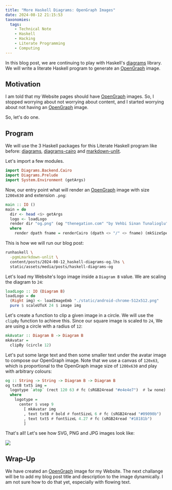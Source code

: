 ```yaml
---
title: "More Haskell Diagrams: OpenGraph Images"
date: 2024-08-12 21:15:53
taxonomies:
  tags:
    - Technical Note
    - Haskell
    - Hacking
    - Literate Programming
    - Computing
---
```


In this blog post, we are continuing to play with Haskell's [diagrams] library.
We will write a literate Haskell program to generate an [OpenGraph] image.

<!-- more -->

## Motivation

I am told that my Website pages should have [OpenGraph] images. So, I stopped
worrying about not worrying about content, and I started worrying about not
having an [OpenGraph] image.

So, let's do one.

## Program

We will use the 3 Haskell packages for this Literate Haskell program like
before: [diagrams], [diagrams-cairo] and [markdown-unlit].

Let's import a few modules.

```haskell
import Diagrams.Backend.Cairo
import Diagrams.Prelude
import System.Environment (getArgs)
```

Now, our entry point what will render an [OpenGraph] image with size `1200x630`
and extension `.png`:

```haskell
main :: IO ()
main = do
  dir <- head <$> getArgs
  logo <- loadLogo
  render dir "og.png" (og "thenegation.com" "by Vehbi Sinan Tunalioglu" logo)
  where
    render dpath fname = renderCairo (dpath <> "/" <> fname) (mkSizeSpec2D (Just 1200) (Just 630))
```

This is how we will run our blog post:

```sh
runhaskell \
  -pgmLmarkdown-unlit \
  content/posts/2024-08-12_haskell-diagrams-og.lhs \
  static/assets/media/posts/haskell-diagrams-og
```

Let's load my Website's logo image inside a `Diagram B` value. We are scaling
the diagram to `24`:

```haskell
loadLogo :: IO (Diagram B)
loadLogo = do
  (Right img) <- loadImageEmb "./static/android-chrome-512x512.png"
  pure $ scaleUToX 24 $ image img
```

Let's create a function to clip a given image in a circle. We will use the
`clipBy` function to achieve this. Since our square image is scaled to `24`, We
are using a circle with a radius of `12`:

```haskell
mkAvatar :: Diagram B -> Diagram B
mkAvatar =
  clipBy (circle 12)
```

Let's put some large text and then some smaller text under the avatar image to
compose our OpenGraph image. Note that we use a canvas of `120x63`, which is
proportional to the OpenGraph image size of `1200x630` and play with arbitrary
colours:

```haskell
og :: String -> String -> Diagram B -> Diagram B
og txtB txtS img =
  logotype `atop` (rect 120 63 # fc (sRGB24read "#e4e4e7")  # lw none)
  where
    logotype =
      center $ vsep 9
        [ mkAvatar img
        , text txtB # bold # fontSizeL 6 # fc (sRGB24read "#09090b")
        , text txtS # fontSizeL 4.27 # fc (sRGB24read "#18181b")
        ]
```

That's all! Let's see how SVG, PNG and JPG images look like:

![](/assets/media/posts/haskell-diagrams-og/og.png)

## Wrap-Up

We have created an [OpenGraph] image for my Website. The next challange will be
to add my blog post title and description to the image dynamically. I am not
sure how to do that yet, especially with flowing text.

<!-- REFERENCES -->

[diagrams]: https://diagrams.github.io
[cairo]: https://cairographics.org
[diagrams-cairo]: https://hackage.haskell.org/package/diagrams-cairo
[markdown-unlit]: https://hackage.haskell.org/package/markdown-unlit
[OpenGraph]: https://ogp.me
